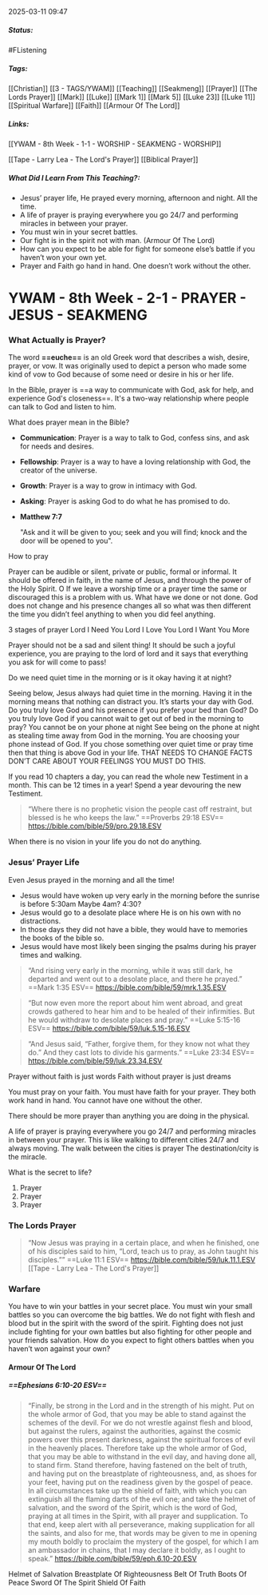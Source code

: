 2025-03-11 09:47

##### Status:
#FListening 
##### Tags: 
[[Christian]] [[3 - TAGS/YWAM]] [[Teaching]] [[Seakmeng]] [[Prayer]] [[The Lords Prayer]] [[Mark]] [[Luke]] [[Mark 1]] [[Mark 5]] [[Luke 23]] [[Luke 11]] [[Spiritual Warfare]] [[Faith]] [[Armour Of The Lord]] 
##### Links:
[[YWAM - 8th Week - 1-1 - WORSHIP - SEAKMENG - WORSHIP]]

[[Tape - Larry Lea - The Lord's Prayer]]
[[Biblical Prayer]]
##### What Did I Learn From This Teaching?:
- Jesus’ prayer life, He prayed every morning, afternoon and night. All the time.
- A life of prayer is praying everywhere you go 24/7 and performing miracles in between your prayer.
- You must win in your secret battles. 
- Our fight is in the spirit not with man. (Armour Of The Lord)
- How can you expect to be able for fight for someone else’s battle if you haven’t won your own yet.
- Prayer and Faith go hand in hand. One doesn’t work without the other.

# YWAM - 8th Week - 2-1 - PRAYER - JESUS - SEAKMENG
### What Actually is Prayer?
The word **==euche==** is an old Greek word that describes a wish, desire, prayer, or vow. It was originally used to depict a person who made some kind of vow to God because of some need or desire in his or her life.

In the Bible, prayer is ==a way to communicate with God, ask for help, and experience God's closeness==. It's a two-way relationship where people can talk to God and listen to him. 

What does prayer mean in the Bible?
- **Communication**: Prayer is a way to talk to God, confess sins, and ask for needs and desires. 
- **Fellowship**: Prayer is a way to have a loving relationship with God, the creator of the universe.
- **Growth**: Prayer is a way to grow in intimacy with God. 
- **Asking**: Prayer is asking God to do what he has promised to do. 

- **Matthew 7:7**
    
    "Ask and it will be given to you; seek and you will find; knock and the door will be opened to you". 
    

How to pray 

Prayer can be audible or silent, private or public, formal or informal. It should be offered in faith, in the name of Jesus, and through the power of the Holy Spirit.
O
If we leave a worship time or a prayer time the same or discouraged this is a problem with us.
What have we done or not done.
God does not change and his presence changes all so what was then different the time you didn’t feel anything to when you did feel anything.

3 stages of prayer
Lord I Need You
Lord I Love You
Lord I Want You More

Prayer should not be a sad and silent thing!
It should be such a joyful experience, you are praying to the lord of lord and it says that everything you ask for will come to pass!

Do we need quiet time in the morning or is it okay having it at night?

Seeing below, Jesus always had quiet time in the morning.
Having it in the morning means that nothing can distract you.
It’s starts your day with God.
Do you truly love God and his presence if you prefer your bed than God?
Do you truly love God if you cannot wait to get out of bed in the morning to pray?
You cannot be on your phone at night
See being on the phone at night as stealing time away from God in the morning.
You are choosing your phone instead of God.
If you chose something over quiet time or pray time then that thing is above God in your life.
THAT NEEDS TO CHANGE
FACTS DON’T CARE ABOUT YOUR FEELINGS
YOU MUST DO THIS.

If you read 10 chapters a day, you can read the whole new Testiment in a month.
This can be 12 times in a year!
Spend a year devouring the new Testiment.

> “Where there is no prophetic vision the people cast off restraint, but blessed is he who keeps the law.”
‭‭==Proverbs‬ ‭29‬:‭18‬ ‭ESV‬‬==
https://bible.com/bible/59/pro.29.18.ESV

When there is no vision in your life you do not do anything.
### Jesus’ Prayer Life

Even Jesus prayed in the morning and all the time!

- Jesus would have woken up very early in the morning before the sunrise is before 5:30am
Maybe 4am? 4:30?
- Jesus would go to a desolate place where He is on his own with no distractions.
- In those days they did not have a bible, they would have to memories the books of the bible so.
- Jesus would have most likely been singing the psalms during his prayer times and walking.


> “And rising very early in the morning, while it was still dark, he departed and went out to a desolate place, and there he prayed.”
‭‭==Mark‬ ‭1‬:‭35‬ ‭ESV‬‬==
https://bible.com/bible/59/mrk.1.35.ESV

> “But now even more the report about him went abroad, and great crowds gathered to hear him and to be healed of their infirmities. But he would withdraw to desolate places and pray.”
‭‭==Luke‬ ‭5‬:‭15‬-‭16‬ ‭ESV‬‬==
https://bible.com/bible/59/luk.5.15-16.ESV

> “And Jesus said, “Father, forgive them, for they know not what they do.” And they cast lots to divide his garments.”
‭‭==Luke‬ ‭23‬:‭34‬ ‭ESV‬‬==
https://bible.com/bible/59/luk.23.34.ESV

Prayer without faith is just words
Faith without prayer is just dreams

You must pray on your faith.
You must have faith for your prayer.
They both work hand in hand.
You cannot have one without the other.


There should be more prayer than anything you are doing in the physical.

A life of prayer is praying everywhere you go 24/7 and performing miracles in between your prayer.
This is like walking to different cities 24/7 and always moving.
The walk between the cities is prayer
The destination/city is the miracle.

What is the secret to life?
1. Prayer
2. Prayer
3. Prayer

### The Lords Prayer

> “Now Jesus was praying in a certain place, and when he finished, one of his disciples said to him, “Lord, teach us to pray, as John taught his disciples.””
‭‭==Luke‬ ‭11‬:‭1‬ ‭ESV‬‬==
https://bible.com/bible/59/luk.11.1.ESV
 [[Tape - Larry Lea - The Lord's Prayer]]

### Warfare
You have to win your battles in your secret place.
You must win your small battles so you can overcome the big battles.
We do not fight with flesh and blood but in the spirit with the sword of the spirit.
Fighting does not just include fighting for your own battles but also fighting for other people and your friends salvation.
How do you expect to fight others battles when you haven’t won against your own?

#### Armour Of The Lord
##### ==Ephesians‬ ‭6‬:‭10‬-‭20‬ ‭ESV‬‬==
> “Finally, be strong in the Lord and in the strength of his might. Put on the whole armor of God, that you may be able to stand against the schemes of the devil. For we do not wrestle against flesh and blood, but against the rulers, against the authorities, against the cosmic powers over this present darkness, against the spiritual forces of evil in the heavenly places. Therefore take up the whole armor of God, that you may be able to withstand in the evil day, and having done all, to stand firm. Stand therefore, having fastened on the belt of truth, and having put on the breastplate of righteousness, and, as shoes for your feet, having put on the readiness given by the gospel of peace. In all circumstances take up the shield of faith, with which you can extinguish all the flaming darts of the evil one; and take the helmet of salvation, and the sword of the Spirit, which is the word of God, praying at all times in the Spirit, with all prayer and supplication. To that end, keep alert with all perseverance, making supplication for all the saints, and also for me, that words may be given to me in opening my mouth boldly to proclaim the mystery of the gospel, for which I am an ambassador in chains, that I may declare it boldly, as I ought to speak.”
https://bible.com/bible/59/eph.6.10-20.ESV

Helmet of Salvation
Breastplate Of Righteousness
Belt Of Truth
Boots Of Peace
Sword Of The Spirit
Shield Of Faith